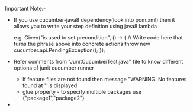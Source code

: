 Important Note:-

- If you use cucumber-java8 dependency(look into pom.xml) then it allows you to write your step definition using java8 lambda 

    e.g.
    Given("is used to set precondition", () -> {
        // Write code here that turns the phrase above into concrete actions
        throw new cucumber.api.PendingException();
    });

- Refer comments from "JunitCucumberTest.java" file to know different options of junit cucumber runner
    - If feature files are not found then message "WARNING: No features found at <location>" is displayed   
    - glue property - to specify multiple packages use {"package1","package2"}
- 
